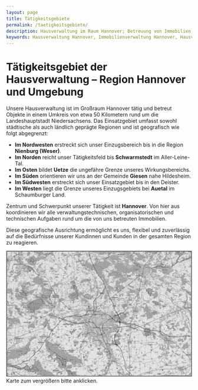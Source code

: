 ```yaml
---
layout: page
title: Tätigkeitsgebiete
permalink: /taetigkeitsgebiete/
description: Hausverwaltung im Raum Hannover; Betreuung von Immobilien im Umkreis von 50 km rund um Hannover, inkl. Nienburg, Schwarmstedt, Uetze, Giesen, Hameln und Auetal – zuverlässig, persönlich und regional erfahren
keywords: Hausverwaltung Hannover, Immobilienverwaltung Hannover, Hausverwalter Region Hannover, Wohnungseigentumsverwaltung, Immobilienservice Hannover, WEG Verwaltung, Mietverwaltung Hannover, Nienburg, Schwarmstedt, Uetze, Giesen, Hameln, Auetal, Hausverwaltung Umgebung Hannover, Hausverwaltung 50 km Umkreis Hannover, Objektverwaltung Hannover
---
```


# Tätigkeitsgebiet der Hausverwaltung – Region Hannover und Umgebung

Unsere Hausverwaltung ist im Großraum Hannover tätig und betreut Objekte in einem Umkreis von etwa 50 Kilometern rund um die Landeshauptstadt Niedersachsens. Das Einsatzgebiet umfasst sowohl städtische als auch ländlich geprägte Regionen und ist geografisch wie folgt abgegrenzt:

* **Im Nordwesten** erstreckt sich unser Einzugsbereich bis in die Region **Nienburg (Weser)**.  
* **Im Norden** reicht unser Tätigkeitsfeld bis **Schwarmstedt** im Aller-Leine-Tal.  
* **Im Osten** bildet **Uetze** die ungefähre Grenze unseres Wirkungsbereichs.  
* **Im Süden** orientieren wir uns an der Gemeinde **Giesen** nahe Hildesheim.  
* **Im Südwesten** erstreckt sich unser Einsatzgebiet bis in den Deister.
* **Im Westen** liegt die Grenze unseres Einzugsgebiets bei **Auetal** im Schaumburger Land.

Zentrum und Schwerpunkt unserer Tätigkeit ist **Hannover**. Von hier aus koordinieren wir alle verwaltungstechnischen, organisatorischen und technischen Aufgaben rund um die von uns betreuten Immobilien.

Diese geografische Ausrichtung ermöglicht es uns, flexibel und zuverlässig auf die Bedürfnisse unserer Kundinnen und Kunden in der gesamten Region zu reagieren.



<img src="/assets/img/Karte.jpg" alt="Karte Tätigkeitsgebiete">
Karte zum vergrößern bitte anklicken.
